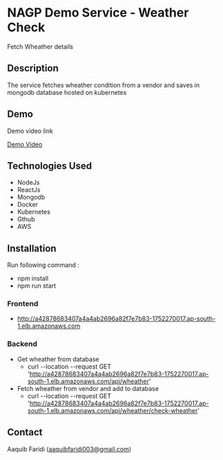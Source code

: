 # NAGP Demo Service - Weather Check

Fetch Wheather details

## Description

The service fetches wheather condition from a vendor and saves in mongodb database hosted on kubernetes

## Demo

Demo video link

[Demo Video](link-to-demo-video)

## Technologies Used

- NodeJs
- ReactJs
- Mongodb
- Docker
- Kubernetes
- Gthub
- AWS

## Installation

Run following command :

- npm install
- npm run start


### Frontend

- http://a42878683407a4a4ab2696a82f7e7b83-1752270017.ap-south-1.elb.amazonaws.com

### Backend

- Get wheather from database 
  - curl --location --request GET 'http://a42878683407a4a4ab2696a82f7e7b83-1752270017.ap-south-1.elb.amazonaws.com/api/wheather'
- Fetch wheather from vendor and add to database
  - curl --location --request GET 'http://a42878683407a4a4ab2696a82f7e7b83-1752270017.ap-south-1.elb.amazonaws.com/api/wheather/check-wheather'

## Contact

Aaquib Faridi (aaquibfaridi003@gmail.com)
